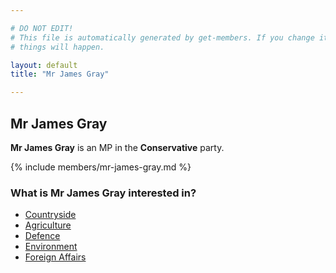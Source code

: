 ```yaml
---

# DO NOT EDIT!
# This file is automatically generated by get-members. If you change it, bad
# things will happen.

layout: default
title: "Mr James Gray"

---
```


## Mr James Gray

**Mr James Gray** is an MP in the **Conservative** party.

{% include members/mr-james-gray.md %}

### What is Mr James Gray interested in?


* [Countryside](/interests/countryside.html)
* [Agriculture](/interests/agriculture.html)
* [Defence](/interests/defence.html)
* [Environment](/interests/environment.html)
* [Foreign Affairs](/interests/foreign-affairs.html)

